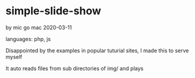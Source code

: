 # simple-slide-show
by mic go mac 2020-03-11

languages: php, js

Disappointed by the examples in popular tuturial sites, I made this to serve myself

It auto reads files from sub directories of img/ and plays
